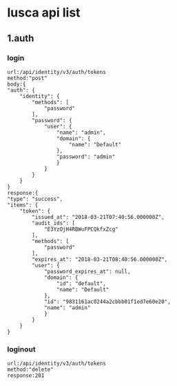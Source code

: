# lusca api list

## 1.auth

### login

    url:/api/identity/v3/auth/tokens  
    method:"post"
    body:{
    "auth": {
        "identity": {
            "methods": [
                "password"
            ],
            "password": {
                "user": {
                    "name": "admin",
                    "domain": {
                        "name": "Default"
                    },
                    "password": "admin"
                    }
                }
            }
        }
    }  
    response:{
    "type": "success",
    "items": {
        "token": {
            "issued_at": "2018-03-21T07:40:56.000000Z",
            "audit_ids": [
                "E3YzOjH4RBWuFPCQkfxZcg"
            ],
            "methods": [
                "password"
            ],
            "expires_at": "2018-03-21T08:40:56.000000Z",
            "user": {
                "password_expires_at": null,
                "domain": {
                    "id": "default",
                    "name": "Default"
                },
                "id": "9831161ac0244a2cbbb01f1ed7e60e20",
                "name": "admin"
                }
            }
        }
    }

### loginout

    url:/api/identity/v3/auth/tokens  
    method:"delete"
    response:201
